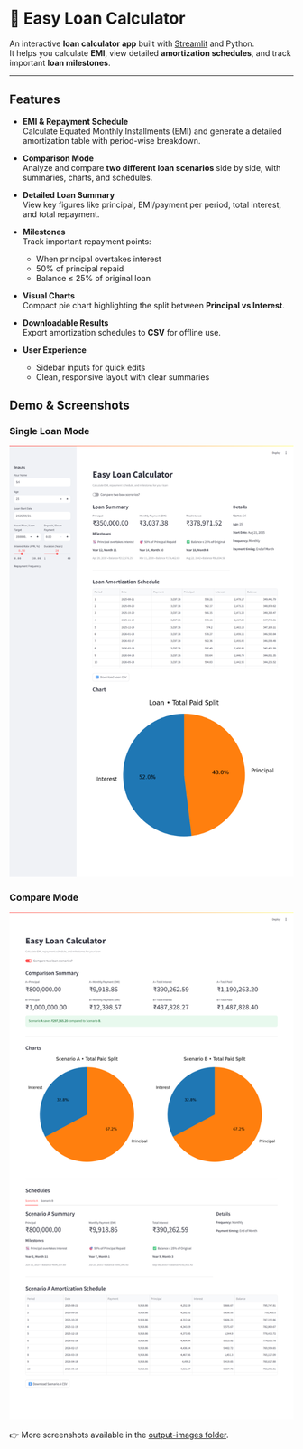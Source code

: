 # 💸 Easy Loan Calculator

An interactive **loan calculator app** built with [Streamlit](https://streamlit.io/) and Python.  
It helps you calculate **EMI**, view detailed **amortization schedules**, and track important **loan milestones**.

---

## Features

- **EMI & Repayment Schedule**  
  Calculate Equated Monthly Installments (EMI) and generate a detailed amortization table with period-wise breakdown.

- **Comparison Mode**  
  Analyze and compare **two different loan scenarios** side by side, with summaries, charts, and schedules.

- **Detailed Loan Summary**  
  View key figures like principal, EMI/payment per period, total interest, and total repayment.

- **Milestones**  
  Track important repayment points:  
  -  When principal overtakes interest  
  -  50% of principal repaid  
  -  Balance ≤ 25% of original loan  

- **Visual Charts**  
  Compact pie chart highlighting the split between **Principal vs Interest**.

- **Downloadable Results**  
  Export amortization schedules to **CSV** for offline use.

- **User Experience**  
  - Sidebar inputs for quick edits  
  - Clean, responsive layout with clear summaries

## Demo & Screenshots

### Single Loan Mode
![Single Loan Mode](output-images/loan2.png)

### Compare Mode
![Compare Mode](output-images/loan4.png)

👉 More screenshots available in the [output-images folder](output-images).


